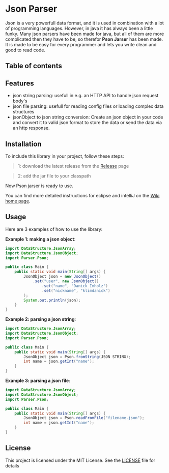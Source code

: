 # Json Parser

Json is a very powerfull data format, and it is used in combination with a lot of programming languages. However, in java it has always been a little funky. Many json parsers have been made for java, but all of them are more complicated then they have to be, so therefor **Pson Jarser** has been made. It is made to be easy for every programmer and lets you write clean and good to read code.

## Table of contents



## Features

* json string parsing: usefull in e.g. an HTTP API to handle json request body's
* json file parsing: usefull for reading config files or loading complex data structures
* jsonObject to json string conversion: Create an json object in your code and convert it to valid json format to store the data or send the data via an http response.

## Installation

To include this library in your project, follow these steps:

> 1: download the latest release from the [Release](https://github.com/klimdanick/Pson-Jarser/releases) page

> 2: add the jar file to your classpath

Now Pson jarser is ready to use.

You can find more detailed instructions for eclipse and intelliJ on the [Wiki home page](https://github.com/klimdanick/Pson-Jarser/wiki).

## Usage

Here are 3 examples of how to use the library:

**Example 1: making a json object**:
```java
import DataStructure.JsonArray;
import DataStructure.JsonObject;
import Parser.Pson;

public class Main { 
	public static void main(String[] args) { 
		JsonObject json = new JsonObject()
			.set("user", new JsonObject()
				.set("name", "Danick Imholz")
				.set("nickname", "klimdanick")
		);
		System.out.println(json);
	}
}
```

**Example 2: parsing a json string**:
```java
import DataStructure.JsonArray;
import DataStructure.JsonObject;
import Parser.Pson;

public class Main { 
	public static void main(String[] args) { 
		JsonObject json = Pson.fromString(JSON STRING);
		int name = json.getInt("name");
	}
}
```

**Example 3: parsing a json file**:
```java
import DataStructure.JsonArray;
import DataStructure.JsonObject;
import Parser.Pson;

public class Main { 
	public static void main(String[] args) { 
		JsonObject json = Pson.readFromFile("filename.json");
		int name = json.getInt("name");
	}
}
```

## License

This project is licensed under the MIT License. See the [LICENSE](https://github.com/klimdanick/Pson-Jarser/blob/main/LICENSE) file for details
